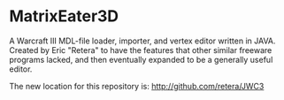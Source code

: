 MatrixEater3D
=============

A Warcraft III MDL-file loader, importer, and vertex editor written in JAVA.
Created by Eric "Retera" to have the features that other similar freeware
programs lacked, and then eventually expanded to be a generally useful editor.

The new location for this repository is:
http://github.com/retera/JWC3
